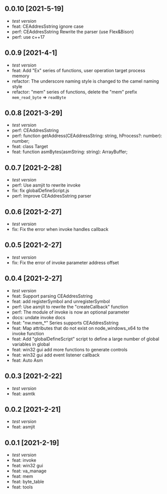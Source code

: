 ## 0.0.10 [2021-5-19]

- *test version*
- feat: CEAddresSstring ignore case
- perf: CEAddresSstring Rewrite the parser (use Flex&Bison)
- perf: use c++17

## 0.0.9 [2021-4-1]

- *test version*
- feat: Add "Ex" series of functions, user operation target process memory
- refactor: The underscore naming style is changed to the camel naming style
- refactor: "mem" series of functions, delete the "mem" prefix `mem_read_byte` => `readByte`

## 0.0.8 [2021-3-29]

- *test version*
- perf: CEAddresSstring
- perf: function getAddress(CEAddressString: string, hProcess?: number): number;
- feat: class Target
- feat: function asmBytes(asmString: string): ArrayBuffer; 

## 0.0.7 [2021-2-28]

- *test version*
- perf: Use asmjit to rewrite invoke
- fix: fix globalDefineScript.js
- perf: Improve CEAddresSstring parser

## 0.0.6 [2021-2-27]

- *test version*
- fix: Fix the error when invoke handles callback


## 0.0.5 [2021-2-27]

- *test version*
- fix: Fix the error of invoke parameter address offset

## 0.0.4 [2021-2-27]

- *test version*
- feat: Support parsing CEAddresSstring
- feat: add registerSymbol and unregisterSymbol
- perf: Use asmjit to rewrite the "createCallback" function
- perf: The module of invoke is now an optional parameter
- docs: undate invoke docs
- feat: "nw.mem_*" Series supports CEAddresSstring
- feat: Map attributes that do not exist on node_windows_x64 to the invoke function
- feat: Add "globalDefineScript" script to define a large number of global variables in global
- feat: win32 gui add more functions to generate controls
- feat: win32 gui add event listener callback
- feat: Auto Asm

## 0.0.3 [2021-2-22]

- *test version*
- feat: asmtk

## 0.0.2 [2021-2-21]

- *test version*
- feat: asmjit

## 0.0.1 [2021-2-19]
- *test version*
- feat: invoke
- feat: win32 gui
- feat: va_manage
- feat: mem
- feat: byte_table
- feat: tools